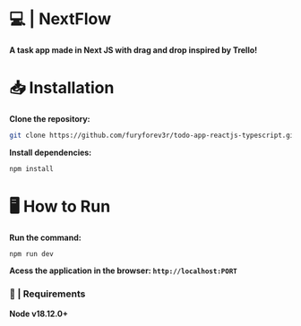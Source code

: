 # 💻 | NextFlow
**A task app made in Next JS with drag and drop inspired by Trello!**

# 📥 Installation
**Clone the repository:**
```bash
git clone https://github.com/furyforev3r/todo-app-reactjs-typescript.git
```
**Install dependencies:**
```bash
npm install
```
# 🖥️ How to Run
**Run the command:**
```bash
npm run dev
```
 **Acess the application in the browser: `http://localhost:PORT`**

### 📝 | Requirements
**Node v18.12.0+**
